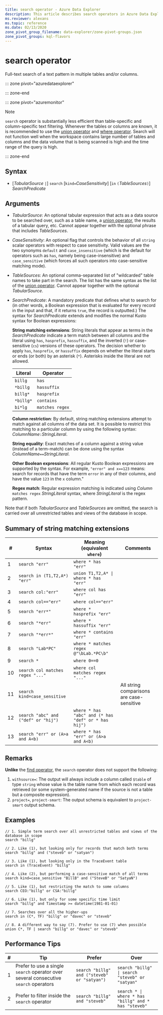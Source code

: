 ```yaml
---
title: search operator - Azure Data Explorer
description: This article describes search operators in Azure Data Explorer.
ms.reviewer: alexans
ms.topic: reference
ms.date: 02/13/2020
zone_pivot_group_filename: data-explorer/zone-pivot-groups.json
zone_pivot_groups: kql-flavors
---
```

# search operator

Full-text search of a text pattern in multiple tables and/or columns.

::: zone pivot="azuredataexplorer"

::: zone-end

::: zone pivot="azuremonitor"

> [!NOTE]
> `search` operator is substantially less efficient than table-specific and column-specific text filtering. Whenever the tables or columns are known, it is recommended to use the [union operator](unionoperator.md) and [where operator](whereoperator.md). Search will not function well when the workspace contains large number of tables and columns and the data volume that is being scanned is high and the time range of the query is high.

::: zone-end

## Syntax

* [*TabularSource* `|`] `search` [`kind=`*CaseSensitivity*] [`in` `(`*TableSources*`)`] *SearchPredicate*

## Arguments

* *TabularSource*: An optional tabular expression that acts as a data source to be searched over,
  such as a table name, a [union operator](unionoperator.md), the results
  of a tabular query, etc. Cannot appear together with the optional phrase that includes *TableSources*.

* *CaseSensitivity*: An optional flag that controls the behavior of all `string` scalar operators
  with respect to case sensitivity. Valid values are the two synonyms `default` and `case_insensitive`
  (which is the default for operators such as `has`, namely being case-insensitive) and `case_sensitive`
  (which forces all such operators into case-sensitive matching mode).

* *TableSources*: An optional comma-separated list of "wildcarded" table names to take part in the search.
  The list has the same syntax as the list of the [union operator](unionoperator.md).
  Cannot appear together with the optional *TabularSource*.

* *SearchPredicate*: A mandatory predicate that defines what to search for (in other words,
  a Boolean expression that is evaluated for every record in the input and that, if it returns
  `true`, the record is outputted.)
  The syntax for *SearchPredicate* extends and modifies the normal Kusto syntax for Boolean expressions:

  **String matching extensions**: String literals that appear as terms in the *SearchPredicate* indicate a term
    match between all columns and the literal using `has`, `hasprefix`, `hassuffix`, and the inverted (`!`)
    or case-sensitive (`cs`) versions of these operators. The decision whether to apply `has`, `hasprefix`,
    or `hassuffix` depends on whether the literal starts or ends (or both) by an asterisk (`*`). Asterisks
    inside the literal are not allowed.

    |Literal   |Operator   |
    |----------|-----------|
    |`billg`   |`has`      |
    |`*billg`  |`hassuffix`|
    |`billg*`  |`hasprefix`|
    |`*billg*` |`contains` |
    |`bi*lg`   |`matches regex`|

  **Column restriction**: By default, string matching extensions attempt to match against all columns
    of the data set. It is possible to restrict this matching to a particular column by using
    the following syntax: *ColumnName*`:`*StringLiteral*.

  **String equality**: Exact matches of a column against a string value (instead of a term-match)
    can be done using the syntax *ColumnName*`==`*StringLiteral*.

  **Other Boolean expressions**: All regular Kusto Boolean expressions are supported by the syntax.
    For example, `"error" and x==123` means: search for records that have the term `error` in any
    of their columns, and have the value `123` in the `x` column."

  **Regex match**: Regular expression matching is indicated using *Column* `matches regex` *StringLiteral*
    syntax, where *StringLiteral* is the regex pattern.

Note that if both *TabularSource* and *TableSources* are omitted, the search is carried over all unrestricted tables
and views of the database in scope.

## Summary of string matching extensions

  |# |Syntax                                 |Meaning (equivalent `where`)           |Comments|
  |--|---------------------------------------|---------------------------------------|--------|
  | 1|`search "err"`                         |`where * has "err"`                    ||
  | 2|`search in (T1,T2,A*) "err"`           |<code>union T1,T2,A* &#124; where * has "err"<code>   ||
  | 3|`search col:"err"`                     |`where col has "err"`                  ||
  | 4|`search col=="err"`                    |`where col=="err"`                     ||
  | 5|`search "err*"`                        |`where * hasprefix "err"`              ||
  | 6|`search "*err"`                        |`where * hassuffix "err"`              ||
  | 7|`search "*err*"`                       |`where * contains "err"`               ||
  | 8|`search "Lab*PC"`                      |`where * matches regex @"\bLab.*PC\b"`||
  | 9|`search *`                             |`where 0==0`                           ||
  |10|`search col matches regex "..."`       |`where col matches regex "..."`        ||
  |11|`search kind=case_sensitive`           |                                       |All string comparisons are case-sensitive|
  |12|`search "abc" and ("def" or "hij")`    |`where * has "abc" and (* has "def" or * has hij")`||
  |13|`search "err" or (A>a and A<b)`        |`where * has "err" or (A>a and A<b)`   ||

## Remarks

**Unlike** the [find operator](findoperator.md), the `search` operator does not support the following:

1. `withsource=`: The output will always include a column called `$table` of type `string` whose value
   is the table name from which each record was retrieved (or some system-generated name if the source
   is not a table but a composite expression).
2. `project=`, `project-smart`: The output schema is equivalent to `project-smart` output schema.

## Examples

```kusto
// 1. Simple term search over all unrestricted tables and views of the database in scope
search "billg"

// 2. Like (1), but looking only for records that match both terms
search "billg" and ("steveb" or "satyan")

// 3. Like (1), but looking only in the TraceEvent table
search in (TraceEvent) "billg"

// 4. Like (2), but performing a case-sensitive match of all terms
search kind=case_sensitive "BillB" and ("SteveB" or "SatyaN")

// 5. Like (1), but restricting the match to some columns
search CEO:"billg" or CSA:"billg"

// 6. Like (1), but only for some specific time limit
search "billg" and Timestamp >= datetime(1981-01-01)

// 7. Searches over all the higher-ups
search in (C*, TF) "billg" or "davec" or "steveb"

// 8. A different way to say (7). Prefer to use (7) when possible
union C*, TF | search "billg" or "davec" or "steveb"
```

## Performance Tips

  |# |Tip                                                                                  |Prefer                                        |Over                                                                    |
  |--|-------------------------------------------------------------------------------------|----------------------------------------------|------------------------------------------------------------------------|
  | 1| Prefer to use a single `search` operator over several consecutive `search` operators|`search "billg" and ("steveb" or "satyan")`   |<code>search "billg" &#124; search "steveb" or "satyan"<code>           |
  | 2| Prefer to filter inside the `search` operator                                       |`search "billg" and "steveb"`                 |<code>search * &#124; where * has "billg" and * has "steveb"<code>      |
